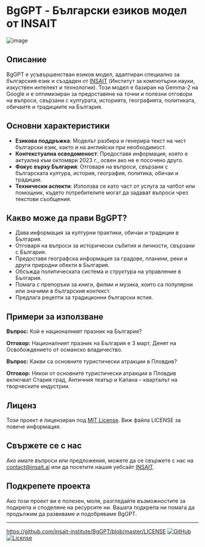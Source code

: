 # BgGPT - Български езиков модел от INSAIT

![image](https://github.com/user-attachments/assets/200ff7f0-279d-4fdf-bbd9-63dcd0bed809)


## Описание

BgGPT е усъвършенстван езиков модел, адаптиран специално за българския език и създаден от [INSAIT](https://insait.ai/) (Институт за компютърни науки, изкуствен интелект и технологии). Този модел е базиран на Gemma-2 на Google и е оптимизиран за предоставяне на точни и полезни отговори на въпроси, свързани с културата, историята, географията, политиката, обичаите и традициите на България.

## Основни характеристики

- **Езикова поддръжка**: Моделът разбира и генерира текст на чист български език, както и на английски при необходимост.
- **Контекстуална осведоменост**: Предоставя информация, която е актуална към октомври 2023 г., освен ако не е посочено друго.
- **Фокус върху България**: Отговаря на въпроси, свързани с българската култура, история, география, политика, обичаи и традиции.
- **Технически аспекти**: Използва се като част от услуга за чатбот или помощник, където потребителите могат да задават въпроси чрез текстови съобщения.

## Какво може да прави BgGPT?

- Дава информация за културни практики, обичаи и традиции в България.
- Отговаря на въпроси за исторически събития и личности, свързани с България.
- Предоставя географска информация за градове, планини, реки и други природни обекти в България.
- Обсъжда политическата система и структура на управление в България.
- Помага с препоръки за книги, филми и музика, които са популярни или значими в българския контекст.
- Предлага рецепти за традиционни български ястия.

## Примери за използване

**Въпрос:** Кой е националният празник на България?

**Отговор:** Националният празник на България е 3 март, Денят на Освобождението от османско владичество.

**Въпрос:** Какви са основните туристически атракции в Пловдив?

**Отговор:** Някои от основните туристически атракции в Пловдив включват Стария град, Античния театър и Капана – кварталът на творческите индустрии.

## Лиценз

Този проект е лицензиран под [MIT License](LICENSE). Виж файла LICENSE за повече информация.

## Свържете се с нас

Ако имате въпроси или предложения, можете да се свържете с нас на [contact@insait.ai](mailto:contact@insait.ai) или да посетите нашия уебсайт [INSAIT](https://insait.ai/).

## Подкрепете проекта

Ако този проект ви е полезен, моля, разгледайте възможностите за подкрепа и споделяне на ресурсите ни. Вашата подкрепа ни помага да продължим да развиваме и подобряваме BgGPT.

---
https://github.com/insait-institute/BgGPT/blob/master/LICENSE
[![GitHub](https://img.shields.io/github/license/insait-institute/BgGPT)](https://github.com/insait-institute/BgGPT)
[![License](https://img.shields.io/github/license/insait-institute/BgGPT)](https://github.com/insait-institute/BgGPT/blob/master/LICENSE)
